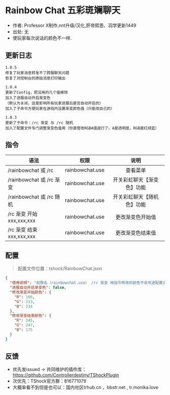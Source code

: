 # Rainbow Chat 五彩斑斓聊天

- 作者: Professor X制作,nnt升级/汉化,肝帝熙恩、羽学更新1449
- 出处: 无
- 使玩家每次说话的颜色不一样.

## 更新日志

```
1.0.5
修复了玩家消息转发不了跨服聊天问题
恢复了对控制台的原始消息打印输出

1.0.4
更新了Config，把没用的几个值移除
加入了进服自动开启渐变色
（默认为关闭，这是影响所有玩家进服后是否自动开启的）
加入了子命令方便玩家在游戏内设置渐变颜色值（只能改自己的）

1.0.3
更新了子命令：/rc 渐变 与 /rc 随机
加入了配置文件专门调整渐变色值用（你直管改RGBA值就行了，A是透明度，RGB是红绿蓝）
```

## 指令

| 语法           |        权限         |   说明   |
| -------------- | :-----------------: | :------: |
| /rainbowchat 或 /rc | rainbowchat.use  |   查看菜单   |
| /rainbowchat 或 /rc 渐变| rainbowchat.use  |   开关彩虹聊天【渐变色】功能   |
| /rainbowchat 或 /rc 随机| rainbowchat.use  |   开关彩虹聊天【随机色】功能   |
| /rc 渐变 开始 xxx,xxx,xxx| rainbowchat.use  |   更改渐变色开始值   |
| /rc 渐变 结束 xxx,xxx,xxx| rainbowchat.use  |   更改渐变色结束值   |



## 配置
> 配置文件位置：tshock/RainbowChat.json
```json
{
  "使用说明": "权限名（rainbowchat.use） /rc 渐变 用指令修改的颜色不会写进配置文件，这里改的是全体默认渐变色，开启【随机】渐变会默认失效",
  "进服自动开启渐变色": false,
  "修改渐变开始颜色": {
    "R": 166,
    "G": 213,
    "B": 234
  },
  "修改渐变结束颜色": {
    "R": 245,
    "G": 247,
    "B": 175
  }
}
```
## 反馈
- 优先发issued -> 共同维护的插件库：https://github.com/Controllerdestiny/TShockPlugin
- 次优先：TShock官方群：816771079
- 大概率看不到但是也可以：国内社区trhub.cn ，bbstr.net , tr.monika.love
